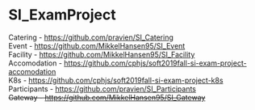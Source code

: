 # SI_ExamProject


Catering - https://github.com/pravien/SI_Catering \
Event    - https://github.com/MikkelHansen95/SI_Event \
Facility - https://github.com/MikkelHansen95/SI_Facility \
Accomodation - https://github.com/cphjs/soft2019fall-si-exam-project-accomodation \
K8s      - https://github.com/cphjs/soft2019fall-si-exam-project-k8s \
Participants - https://github.com/pravien/SI_Participants \
~~Gateway  - https://github.com/MikkelHansen95/SI_Gateway~~
